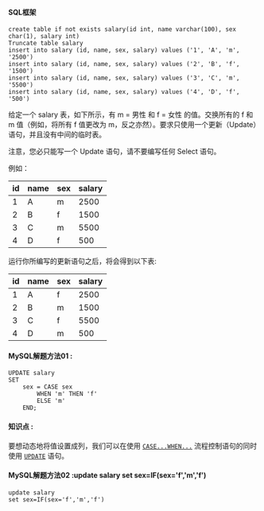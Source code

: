 #### SQL框架

```mysql
create table if not exists salary(id int, name varchar(100), sex char(1), salary int)
Truncate table salary
insert into salary (id, name, sex, salary) values ('1', 'A', 'm', '2500')
insert into salary (id, name, sex, salary) values ('2', 'B', 'f', '1500')
insert into salary (id, name, sex, salary) values ('3', 'C', 'm', '5500')
insert into salary (id, name, sex, salary) values ('4', 'D', 'f', '500')
```

给定一个 salary 表，如下所示，有 m = 男性 和 f = 女性 的值。交换所有的 f 和 m 值（例如，将所有 f 值更改为 m，反之亦然）。要求只使用一个更新（Update）语句，并且没有中间的临时表。

注意，您必只能写一个 Update 语句，请不要编写任何 Select 语句。

例如：

| id   | name | sex  | salary |
| ---- | ---- | ---- | ------ |
| 1    | A    | m    | 2500   |
| 2    | B    | f    | 1500   |
| 3    | C    | m    | 5500   |
| 4    | D    | f    | 500    |
运行你所编写的更新语句之后，将会得到以下表:

| id   | name | sex  | salary |
| ---- | ---- | ---- | ------ |
| 1    | A    | f    | 2500   |
| 2    | B    | m    | 1500   |
| 3    | C    | f    | 5500   |
| 4    | D    | m    | 500    |



#### MySQL解题方法01  :

```mysql
UPDATE salary
SET
    sex = CASE sex
        WHEN 'm' THEN 'f'
        ELSE 'm'
    END;
```

#### 知识点 :

要想动态地将值设置成列，我们可以在使用 [`CASE...WHEN...`](https://dev.mysql.com/doc/refman/5.7/en/case.html) 流程控制语句的同时使用 [`UPDATE`](https://dev.mysql.com/doc/refman/5.7/en/update.html) 语句。

#### MySQL解题方法02  :update salary set sex=IF(sex='f','m','f')

```mysql
update salary 
set sex=IF(sex='f','m','f')
```

